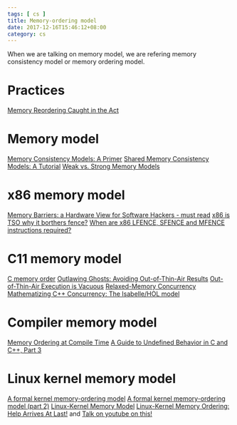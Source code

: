 ```yaml
---
tags: [ cs ] 
title: Memory-ordering model
date: 2017-12-16T15:46:12+08:00 
category: cs
---
```


When we are talking on memory model, we are refering memory consistency model or memory ordering model.

[0]: http://www.hpl.hp.com/techreports/Compaq-DEC/WRL-95-7.pdf
[1]: http://preshing.com/20120930/weak-vs-strong-memory-models/
[4]: https://bartoszmilewski.com/2008/11/05/who-ordered-memory-fences-on-an-x86/
[5]: http://preshing.com/20120515/memory-reordering-caught-in-the-act/
[6]: http://en.cppreference.com/w/c/atomic/memory_order
[7]: https://stackoverflow.com/questions/27595595/when-are-x86-lfence-sfence-and-mfence-instructions-required
[8]: http://www.rdrop.com/users/paulmck/scalability/paper/whymb.2010.06.07c.pdf
[9]: http://preshing.com/20120625/memory-ordering-at-compile-time/
[10]: https://blog.regehr.org/archives/232

[11]: http://www.cl.cam.ac.uk/~pes20/weakmemory/
[12]: https://lwn.net/Articles/718628/
[13]: http://www.open-std.org/jtc1/sc22/wg21/docs/papers/2015/n4374.html
[14]: http://events.linuxfoundation.org/sites/events/files/slides/LinuxMM.2016.09.19a.LCE_.pdf
[15]: https://www.youtube.com/watch?v=ULFytshTvIY
[16]: https://lwn.net/Articles/720550/
[17]: https://www.cl.cam.ac.uk/~pes20/cpp/model.pdf
[18]: http://www.open-std.org/jtc1/sc22/wg21/docs/papers/2015/n4375.html
[19]: https://static.googleusercontent.com/media/research.google.com/en//pubs/archive/42967.pdf
[20]: https://homes.cs.washington.edu/~bornholt/post/memory-models.html#fn:lamport

# Practices
[Memory Reordering Caught in the Act][5]

# Memory model
[Memory Consistency Models: A Primer][20]
[Shared Memory Consistency Models: A Tutorial][0]
[Weak vs. Strong Memory Models][1]

# x86 memory model
[Memory Barriers: a Hardware View for Software Hackers - must read][8]
[x86 is TSO why it borthers fence?][4]
[When are x86 LFENCE, SFENCE and MFENCE instructions required?][7]

# C11 memory model
[C memory order][6]
[Outlawing Ghosts: Avoiding Out-of-Thin-Air Results][19]
[Out-of-Thin-Air Execution is Vacuous][18]
[Relaxed-Memory Concurrency][11]
[Mathematizing C++ Concurrency: The Isabelle/HOL model][17]

# Compiler memory model
[Memory Ordering at Compile Time][9]
[A Guide to Undefined Behavior in C and C++, Part 3][10]

# Linux kernel memory model
[A formal kernel memory-ordering model][12]
[A formal kernel memory-ordering model (part 2)][16]
[Linux-Kernel Memory Model][13]
[Linux-Kernel Memory Ordering: Help Arrives At Last!][14] and [Talk on youtube on this!][15]


